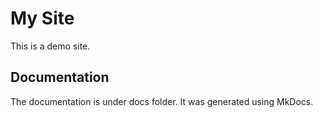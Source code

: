 # My Site

This is a demo site.

## Documentation

The documentation is under docs folder. It was generated using MkDocs.